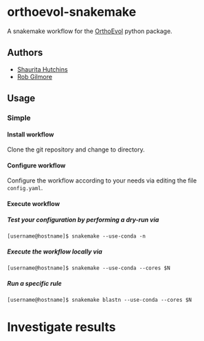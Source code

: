 # orthoevol-snakemake

A snakemake workflow for the [OrthoEvol](https://github.com/datasnakes/OrthoEvolution) python package.

## Authors

* [Shaurita Hutchins](https://github.com/sdhutchins)
* [Rob Gilmore](https://github.com/grabear)

## Usage

### Simple

#### Install workflow

Clone the git repository and change to directory.

#### Configure workflow

Configure the workflow according to your needs via editing the file `config.yaml`.

#### Execute workflow

##### Test your configuration by performing a dry-run via

```console
[username@hostname]$ snakemake --use-conda -n
```

##### Execute the workflow locally via

```console
[username@hostname]$ snakemake --use-conda --cores $N
```

##### Run a specific rule

```console
[username@hostname]$ snakemake blastn --use-conda --cores $N
```

# Investigate results

